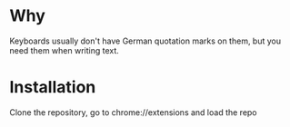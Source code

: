 # Why
Keyboards usually don't have German quotation marks on them, but you need them when writing text.

# Installation
Clone the repository, go to chrome://extensions and load the repo
